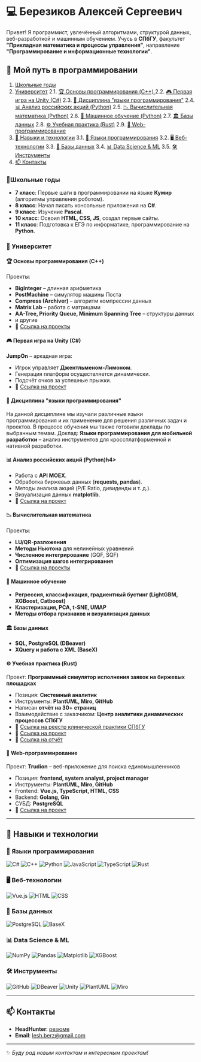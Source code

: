 # 💻 Березиков Алексей Сергеевич

Привет! 
Я программист, увлечённый алгоритмами, структурой данных, веб-разработкой и машинным обучением. 
Учусь в **СПбГУ**, факультет **"Прикладная математика и процессы управления"**, направление **"Программирование и информационные технологии"**.

## 🚀 Мой путь в программировании
1. [Школьные годы](#school-id)
2. [Университет](#university-id)
    2.1. [🏆 Основы программирования (C++) ](#op-id)
    2.2. [🎮 Первая игра на Unity (C#)](#unity-id)
    2.3. [📱 Дисциплина "языки программирования"](#mobile-language-id)
    2.4. [📊 Анализ российских акций (Python)](#moex-id)
    2.5. [📉 Вычислительная математика (Python)](#comp-math-id)
    2.6. [🤖 Машинное обучение (Python)](#ml-id)
    2.7. [🏛 Базы данных](#db-id)
    2.8. [⚙ Учебная практика (Rust)](#execution-id)
    2.9. [📜 Web-программирование](#web-id)
3. [🔧 Навыки и технологии](#skill-tech-id)
    3.1. [👅 Языки программирования](#skill-language-id)
    3.2. [🖥️ Веб-технологии](#skill-web-id)
    3.3. [💾 Базы данных](#skill-db-id)
    3.4. [📊 Data Science & ML](#skill-ds-ml-id)
    3.5. [🛠 Инструменты](#skill-tools-id)
4. [📫 Контакты](#contacts-id)
### <h3  id = "school-id"> 🔹Школьные годы</h3> 
- **7 класс**: Первые шаги в программировании на языке **Кумир** (алгоритмы управления роботом).
- **8 класс**: Начал писать консольные приложения на **C#**.
- **9 класс**: Изучение **Pascal**.
- **10 класс**: Освоил **HTML, CSS, JS**, создал первые сайты.
- **11 класс**: Подготовка к ЕГЭ по информатике, программирование на **Python**.

### <h3 id = "university-id">🔹 Университет</h3>
#### <h4 id = "op-id">🏆 Основы программирования (C++) </h4>
Проекты:
- **BigInteger** – длинная арифметика
- **PostMachine** – симулятор машины Поста
- **Compress (Archiver)** – алгоритм компрессии данных
- **Matrix Lab** – работа с матрицами
- **AA-Tree, Priority Queue, Minimum Spanning Tree** – структуры данных
- и другие
- 📌 [Ссылка на проекты](https://github.com/LeshiyAda9H/AMCP-PIT-Homework)


####  <h4 id = "unity-id">🎮 Первая игра на Unity (C#)</h4>
**JumpOn** – аркадная игра:
- Игрок управляет **Джентльменом-Лимоном**.
- Генерация платформ осуществляется динамически.
- Подсчёт очков за успешные прыжки.
- 📌 [Ссылка на проект](https://github.com/LeshiyAda9H/JumpOn)

####  <h4 id = "mobile-language-id">📱 Дисциплина "языки программирования"</h4>
На данной дисциплине мы изучали различные языки программирования и их применение для решения различных задач и проектов. В процессе обучения мы также готовили доклады по выбранным темам.
Доклад: **Языки программирования для мобильной разработки** – анализ инструментов для кроссплатформенной и нативной разработки.

####  <h4 id = "moex-id">📊 Анализ российских акций (Python)h4>
- Работа с **API MOEX**.
- Обработка биржевых данных (**requests, pandas**).
- Методы анализа акций (P/E Ratio, дивиденды и т. д.).
- Визуализация данных **matplotlib**.
- 📌 [Ссылка на проект](https://github.com/LeshiyAda9H/stock_exchange_analytics)

#### <h4 id = "comp-math-id"> 📉 Вычислительная математика </h4>
Проекты:
- **LU/QR-разложения**
- **Методы Ньютона** для нелинейных уравнений
- **Численное интегрирование** (GQF, SQF)
- **Оптимизация шагов интегрирования**
- 📌 [Ссылка на проекты](https://github.com/LeshiyAda9H/Computational-mathematics)

####  <h4 id = "ml-id">🤖 Машинное обучение</h4>
- **Регрессия, классификация, градиентный бустинг (LightGBM, XGBoost, Catboost)**
- **Кластеризация, PCA, t-SNE, UMAP**
- **Методы отбора признаков и визуализация данных**

####  <h4 id = "db-id">🏛 Базы данных </h4>
- **SQL, PostgreSQL (DBeaver)**
- **XQuery и работа с XML (BaseX)**

####  <h4 id = "execution-id">⚙ Учебная практика (Rust) </h4>
Проект: **Программный симулятор исполнения заявок на биржевых площадках**
- Позиция: **Системный аналитик**
- Инструменты: **PlantUML, Miro, GitHub**
- Написан **отчёт на 30+ страниц**
- Взаимодействие с заказчиком: **Центр аналитики динамических процессов СПбГУ**
- 📌 [Ссылка на реестр клинической практики СПбГУ](https://citec.spb.ru/projects/exchange-simulator-autumn2024#team)
- 📌 [Ссылка на проект](https://github.com/LeshiyAda9H/execution)
- 📌 [Ссылка на отчёт](https://disk.yandex.ru/i/0_nYaAjitT2hsQ)

####  <h4 id = "web-id">📜 Web-программирование </h4>
Проект: **Trudion** – веб-приложение для поиска единомышленников
- Позиция: **frontend, system analyst, project manager** 
- Инструменты: **PlantUML, Miro, GitHub**
- Frontend: **Vue.js, TypeScript, HTML, CSS**
- Backend: **Golang, Gin**
- СУБД: **PostgreSQL**
- 📌 [Ссылка на проект](https://github.com/LeshiyAda9H/Trudion)

---

## <h2 id = "skill-tech-id">🔧 Навыки и технологии </h2>

###  <h3 id = "skill-language-id">👅 Языки программирования</h3>
![C#](https://img.shields.io/badge/-C%23-239120?style=flat&logo=c-sharp&logoColor=white) ![C++](https://img.shields.io/badge/-C++-00599C?style=flat&logo=c%2B%2B&logoColor=white) ![Python](https://img.shields.io/badge/-Python-3776AB?style=flat&logo=python&logoColor=white) ![JavaScript](https://img.shields.io/badge/JavaScript-F7DF1E?style=flat&logo=javascript&logoColor=black) ![TypeScript](https://img.shields.io/badge/-TypeScript-3178C6?style=flat&logo=typescript&logoColor=white) ![Rust](https://img.shields.io/badge/-Rust-000000?style=flat&logo=rust&logoColor=white)

###  <h3 id = "skill-web-id">🖥️ Веб-технологии</h3>
![Vue.js](https://img.shields.io/badge/-Vue.js-4FC08D?style=flat&logo=vue.js&logoColor=white) ![HTML](https://img.shields.io/badge/-HTML-E34F26?style=flat&logo=html5&logoColor=white) ![CSS](https://img.shields.io/badge/-CSS-1572B6?style=flat&logo=css3&logoColor=white)

###  <h3 id = "skill-db-id">💾 Базы данных</h3>
![PostgreSQL](https://img.shields.io/badge/-PostgreSQL-336791?style=flat&logo=postgresql&logoColor=white) ![BaseX](https://img.shields.io/badge/-BaseX-336791?style=flat&logo=xml&logoColor=white)

###  <h3 id = "skill-ds-ml-id">📊 Data Science & ML</h3>
![NumPy](https://img.shields.io/badge/-NumPy-013243?style=flat&logo=numpy&logoColor=white) ![Pandas](https://img.shields.io/badge/-Pandas-150458?style=flat&logo=pandas&logoColor=white) ![Matplotlib](https://img.shields.io/badge/-Matplotlib-11557C?style=flat&logo=python&logoColor=white) ![XGBoost](https://img.shields.io/badge/-XGBoost-FF6600?style=flat&logo=xgboost&logoColor=white)

###  <h3 id = "skill-tools-id">🛠 Инструменты</h3>
![GitHub](https://img.shields.io/badge/-GitHub-181717?style=flat&logo=github&logoColor=white) ![DBeaver](https://img.shields.io/badge/-DBeaver-0078D4?style=flat&logo=databricks&logoColor=white) ![Unity](https://img.shields.io/badge/-Unity-000000?style=flat&logo=unity&logoColor=white) ![PlantUML](https://img.shields.io/badge/-PlantUML-5C4EE5?style=flat&logo=uml&logoColor=white) ![Miro](https://img.shields.io/badge/-Miro-FFD02F?style=flat&logo=miro&logoColor=black)

---

##  <h2 id = "contacts-id">📫 Контакты</h2>
- **HeadHunter**: [резюме](https://spb.hh.ru/resume/e56eeea9ff0e91203d0039ed1f467462424c37)
- **Email**: lesh.berz@gmail.com

---
✨ *Буду рад новым контактам и интересным проектам!*
